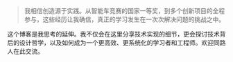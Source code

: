 > 我相信创造源于实践。从智能车竞赛的国家一等奖，到多个创新项目的全程参与，这些经历让我确信，真正的学习发生在一次次解决问题的挑战之中。
>
这个博客是我思考的延伸。我不仅会在这里分享技术实现的细节，更会探讨技术背后的设计哲学，以及如何成为一个更高效、更系统化的学习者和工程师。欢迎同路人在此交流。